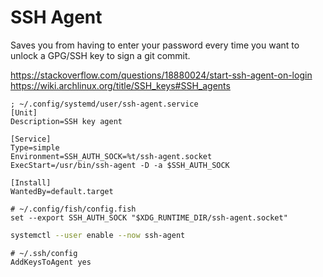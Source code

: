 # SSH Agent

Saves you from having to enter your password every time you want to unlock a
GPG/SSH key to sign a git commit.

https://stackoverflow.com/questions/18880024/start-ssh-agent-on-login
https://wiki.archlinux.org/title/SSH_keys#SSH_agents

```systemd
; ~/.config/systemd/user/ssh-agent.service
[Unit]
Description=SSH key agent

[Service]
Type=simple
Environment=SSH_AUTH_SOCK=%t/ssh-agent.socket
ExecStart=/usr/bin/ssh-agent -D -a $SSH_AUTH_SOCK

[Install]
WantedBy=default.target
```

```fish
# ~/.config/fish/config.fish
set --export SSH_AUTH_SOCK "$XDG_RUNTIME_DIR/ssh-agent.socket"
```

```sh
systemctl --user enable --now ssh-agent
```

```ssh_config
# ~/.ssh/config
AddKeysToAgent yes
```
